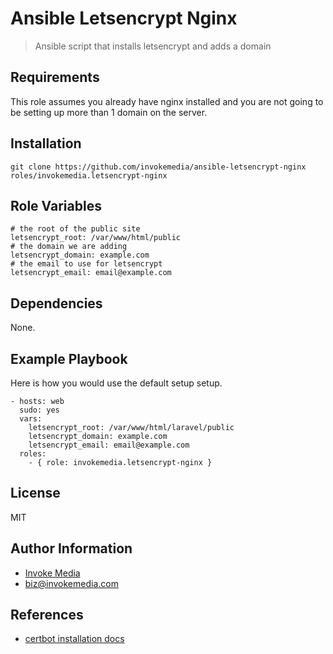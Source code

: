 Ansible Letsencrypt Nginx
=========================

> Ansible script that installs letsencrypt and adds a domain

Requirements
------------

This role assumes you already have nginx installed and you are not going to be setting up more than 1 domain on the server.

Installation
------------

`git clone https://github.com/invokemedia/ansible-letsencrypt-nginx roles/invokemedia.letsencrypt-nginx`

Role Variables
--------------

```
# the root of the public site
letsencrypt_root: /var/www/html/public
# the domain we are adding
letsencrypt_domain: example.com
# the email to use for letsencrypt
letsencrypt_email: email@example.com
```

Dependencies
------------

None.

Example Playbook
-------------------------

Here is how you would use the default setup setup.

```
- hosts: web
  sudo: yes
  vars:
    letsencrypt_root: /var/www/html/laravel/public
    letsencrypt_domain: example.com
    letsencrypt_email: email@example.com
  roles:
    - { role: invokemedia.letsencrypt-nginx }
```

License
-------

MIT

Author Information
------------------

* [Invoke Media](http://www.invokemedia.com/)
* <biz@invokemedia.com>

References
----------

* [certbot installation docs](https://certbot.eff.org/#ubuntuxenial-nginx)
